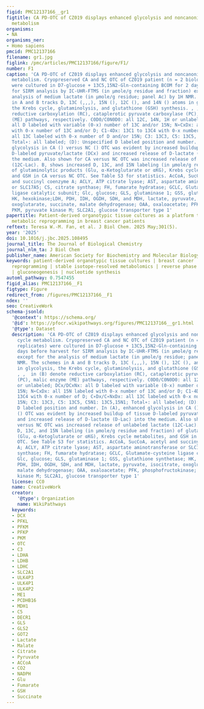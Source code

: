 ```yaml
---
figid: PMC12137166__gr1
figtitle: CA PD-OTC of CZ019 displays enhanced glycolysis and noncanonical Krebs cycle
  metabolism
organisms:
- NA
organisms_ner:
- Homo sapiens
pmcid: PMC12137166
filename: gr1.jpg
figlink: /pmc/articles/PMC12137166/figure/F1/
number: F1
caption: 'CA PD-OTC of CZ019 displays enhanced glycolysis and noncanonical Krebs cycle
  metabolism. Cryopreserved CA and NC OTC of CZ019 patient (n = 2 biological replicates)
  were cultured in D7-glucose + 13C5,15N2-Gln-containing BCOM for 2 days before harvest
  for SIRM analysis by IC-UHR-FTMS (in μmole/g residue and fraction) except for the
  analysis of medium lactate (in μmole/g residue; panel Ac) by 1H NMR. The schemes
  in A and B tracks D, 13C (,,,), 15N (), 12C (), and 14N () atoms in glycolysis,
  the Krebs cycle, glutaminolysis, and glutathione (GSH) synthesis. , ,  in (B) denote
  reductive carboxylation (RC), cataplerotic pyruvate carboxylase (PC), malic enzyme
  (ME) pathways, respectively. C0D0/C0N0D0: all 12C, 14N, 1H or unlabeled; DCx/DCxNx:
  all D labeled with variable (0-x) number of 13C and/or 15N; N∗CxDx: all 15N labeled
  with 0-x number of 13C and/or D; C1-4Dx: 13C1 to 13C4 with 0-x number of D; C∗Dx/C∗NxDx:
  all 13C labeled with 0-x number of D and/or 15N; C3: 13C3, C5: 13C5, C5N1: 13C5,15N1;
  Total∗: all labeled; (D): Unspecified D labeled position and number. In (A), enhanced
  glycolysis in CA () versus NC () OTC was evident by increased buildup of tissue
  D-labeled pyruvate/lactate (DCx) and increased release of D-lactate (D-Lac) into
  the medium. Also shown for CA versus NC OTC was increased release of unlabeled lactate
  (12C-Lac). B, shows increased D, 13C, and 15N labeling (in μmole/g residue and fraction)
  of glutaminolytic products (Glu, α-Ketoglutarate or αKG), Krebs cycle metabolites,
  and GSH in CA versus NC OTC. See Table S3 for statistics. AcCoA, SucCoA, acetyl
  and succinyl coenzyme A; ACLY, ATP citrate lyase; AST, aspartate aminotransferase
  or SLC17A5; CS, citrate synthase; FH, fumarate hydratase; GCLC, Glutamate-cysteine
  ligase catalytic subunit; Glc, glucose; GLS, glutaminase 1; GSS, glutathione synthetase;
  HK, hexokinase;LDH, PDH, IDH, OGDH, SDH, and MDH, lactate, pyruvate, isocitrate,
  oxoglutarate, succinate, malate dehydrogenase; OAA, oxaloacetate; PFK, phosphofructokinase;
  PKM, pyruvate kinase M; SLC2A1, glucose transporter type 1'
papertitle: Patient-derived organotypic tissue cultures as a platform to evaluate
  metabolic reprogramming in breast cancer patients
reftext: Teresa W.-M. Fan, et al. J Biol Chem. 2025 May;301(5).
year: '2025'
doi: 10.1016/j.jbc.2025.108495
journal_title: The Journal of Biological Chemistry
journal_nlm_ta: J Biol Chem
publisher_name: American Society for Biochemistry and Molecular Biology
keywords: patient-derived organotypic tissue cultures | breast cancer | tumor metabolic
  reprogramming | stable isotope-resolved metabolomics | reverse phase protein array
  | gluconeogenesis | nucleotide synthesis
automl_pathway: 0.7547455
figid_alias: PMC12137166__F1
figtype: Figure
redirect_from: /figures/PMC12137166__F1
ndex: ''
seo: CreativeWork
schema-jsonld:
  '@context': https://schema.org/
  '@id': https://pfocr.wikipathways.org/figures/PMC12137166__gr1.html
  '@type': Dataset
  description: 'CA PD-OTC of CZ019 displays enhanced glycolysis and noncanonical Krebs
    cycle metabolism. Cryopreserved CA and NC OTC of CZ019 patient (n = 2 biological
    replicates) were cultured in D7-glucose + 13C5,15N2-Gln-containing BCOM for 2
    days before harvest for SIRM analysis by IC-UHR-FTMS (in μmole/g residue and fraction)
    except for the analysis of medium lactate (in μmole/g residue; panel Ac) by 1H
    NMR. The schemes in A and B tracks D, 13C (,,,), 15N (), 12C (), and 14N () atoms
    in glycolysis, the Krebs cycle, glutaminolysis, and glutathione (GSH) synthesis.
    , ,  in (B) denote reductive carboxylation (RC), cataplerotic pyruvate carboxylase
    (PC), malic enzyme (ME) pathways, respectively. C0D0/C0N0D0: all 12C, 14N, 1H
    or unlabeled; DCx/DCxNx: all D labeled with variable (0-x) number of 13C and/or
    15N; N∗CxDx: all 15N labeled with 0-x number of 13C and/or D; C1-4Dx: 13C1 to
    13C4 with 0-x number of D; C∗Dx/C∗NxDx: all 13C labeled with 0-x number of D and/or
    15N; C3: 13C3, C5: 13C5, C5N1: 13C5,15N1; Total∗: all labeled; (D): Unspecified
    D labeled position and number. In (A), enhanced glycolysis in CA () versus NC
    () OTC was evident by increased buildup of tissue D-labeled pyruvate/lactate (DCx)
    and increased release of D-lactate (D-Lac) into the medium. Also shown for CA
    versus NC OTC was increased release of unlabeled lactate (12C-Lac). B, shows increased
    D, 13C, and 15N labeling (in μmole/g residue and fraction) of glutaminolytic products
    (Glu, α-Ketoglutarate or αKG), Krebs cycle metabolites, and GSH in CA versus NC
    OTC. See Table S3 for statistics. AcCoA, SucCoA, acetyl and succinyl coenzyme
    A; ACLY, ATP citrate lyase; AST, aspartate aminotransferase or SLC17A5; CS, citrate
    synthase; FH, fumarate hydratase; GCLC, Glutamate-cysteine ligase catalytic subunit;
    Glc, glucose; GLS, glutaminase 1; GSS, glutathione synthetase; HK, hexokinase;LDH,
    PDH, IDH, OGDH, SDH, and MDH, lactate, pyruvate, isocitrate, oxoglutarate, succinate,
    malate dehydrogenase; OAA, oxaloacetate; PFK, phosphofructokinase; PKM, pyruvate
    kinase M; SLC2A1, glucose transporter type 1'
  license: CC0
  name: CreativeWork
  creator:
    '@type': Organization
    name: WikiPathways
  keywords:
  - DCX
  - PFKL
  - PFKM
  - PFKP
  - PKM
  - OTC
  - C3
  - LDHA
  - LDHB
  - LDHC
  - SLC2A1
  - ULK4P3
  - ULK4P1
  - ULK4P2
  - ME1
  - PCDHB16
  - MDH1
  - C5
  - DECR1
  - GLS
  - GLS2
  - GOT2
  - Lactate
  - Malate
  - Citrate
  - Pyruvate
  - ACCoA
  - CO2
  - NADPH
  - Glu
  - Fumarate
  - GSH
  - Succinate
---
```

